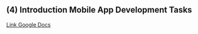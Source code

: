 ## (4) Introduction Mobile App Development Tasks

[Link Google Docs](https://docs.google.com/document/d/1Ueti3t0k_bQAq0fjUZcr1YkjL7G3lmegbgO6gan4UEA/edit?usp=sharing)
